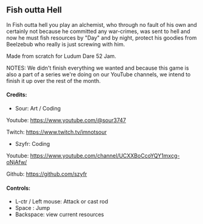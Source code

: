 ## Fish outta Hell


In Fish outta hell you play an alchemist, who through no fault of his own and certainly not because he committed any war-crimes, was sent to hell and now he must fish resources by "Day" and by night, protect his goodies from Beelzebub who really is just screwing with him.


Made from scratch for Ludum Dare 52 Jam.


NOTES: We didn't finish everything we wanted and because this game is also a part of a series we're doing on our YouTube channels, we intend to finish it up over the rest of the month.


#### Credits:

- Sour: Art / Coding

Youtube: https://www.youtube.com/@sour3747

Twitch: https://www.twitch.tv/imnotsour

- Szyfr: Coding

Youtube: https://www.youtube.com/channel/UCXXBoCcoYQY1mxcg-oNjAfw/

Github: https://github.com/szyfr


#### Controls:
- L-ctr / Left mouse: Attack or cast rod
- Space : Jump
- Backspace: view current resources